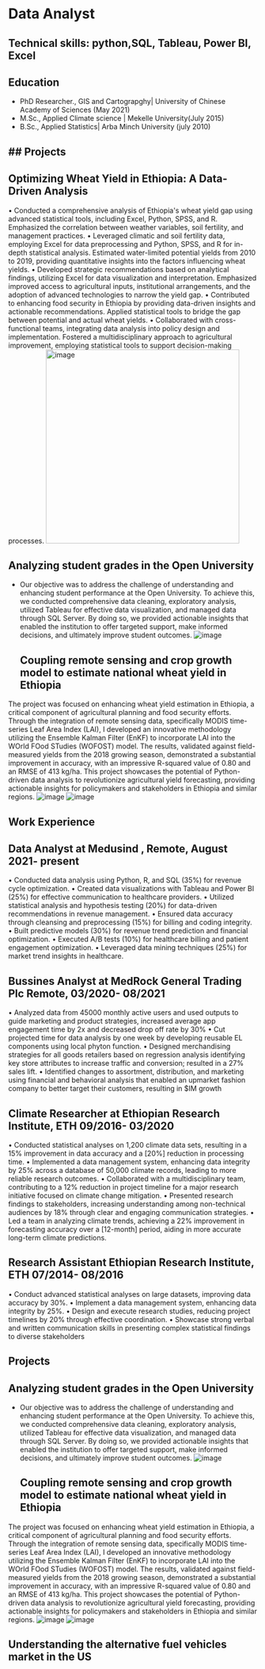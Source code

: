 # Data Analyst
## Technical skills: python,SQL, Tableau, Power BI, Excel
## Education
 - PhD Researcher., GIS and Cartograpghy| University of Chinese Academy of Sciences (May 2021)
 - M.Sc., Applied Climate science | Mekelle University(July 2015)
 - B.Sc., Applied Statistics| Arba Minch University (july 2010)
## ## Projects
## Optimizing Wheat Yield in Ethiopia: A Data-Driven Analysis
  •	Conducted a comprehensive analysis of Ethiopia's wheat yield gap using advanced statistical tools, including Excel, 
   Python, SPSS, and R. Emphasized the correlation between weather variables, soil fertility, and management practices.
•	Leveraged climatic and soil fertility data, employing Excel for data preprocessing and Python, SPSS, and R for in-depth 
  statistical analysis. Estimated water-limited potential yields from 2010 to 2019, providing quantitative insights into the 
   factors influencing wheat yields.
•	Developed strategic recommendations based on analytical findings, utilizing Excel for data visualization and 
  interpretation. Emphasized improved access to agricultural inputs, institutional arrangements, and the adoption of 
  advanced  technologies to narrow the yield gap.
•	Contributed to enhancing food security in Ethiopia by providing data-driven insights and actionable recommendations. 
  Applied statistical tools to bridge the gap between potential and actual wheat yields.
•	Collaborated with cross-functional teams, integrating data analysis into policy design and implementation. Fostered a 
  multidisciplinary approach to agricultural improvement, employing statistical tools to support decision-making processes.
<img width="391" alt="image" src="https://github.com/Awetahegnbeyene/Portfolio/assets/147026516/d671957e-e13d-47b4-80b6-30c4985b8f68">

## Analyzing student grades in the Open University
- Our objective was to address the challenge of understanding and enhancing student performance at the Open University. To achieve this, we conducted comprehensive data cleaning, exploratory analysis, utilized Tableau for effective data visualization, and managed data through SQL Server. By doing so, we provided actionable insights that enabled the institution to offer targeted support, make informed decisions, and ultimately improve student outcomes.
  ![image](https://github.com/Awetahegnbeyene/Portfolio/assets/147026516/9a00e41f-ec52-46fd-9d9a-2b0e47db58d3)
  ## Coupling remote sensing and crop growth model to estimate national wheat yield in Ethiopia
The project was focused on enhancing wheat yield estimation in Ethiopia, a critical component of agricultural planning and food security efforts. Through the integration of remote sensing data, specifically MODIS time-series Leaf Area Index (LAI), I developed an innovative methodology utilizing the Ensemble Kalman Filter (EnKF) to incorporate LAI into the WOrld FOod STudies (WOFOST) model. The results, validated against field-measured yields from the 2018 growing season, demonstrated a substantial improvement in accuracy, with an impressive R-squared value of 0.80 and an RMSE of 413 kg/ha. This project showcases the potential of Python-driven data analysis to revolutionize agricultural yield forecasting, providing actionable insights for policymakers and stakeholders in Ethiopia and similar regions.
![image](https://github.com/Awetahegnbeyene/Portfolio/assets/147026516/4b160fe9-039d-425f-bec1-d7bdad532f32)
![image](https://github.com/Awetahegnbeyene/Portfolio/assets/147026516/9f94d713-7792-4298-8047-c88e79975571)
## Work Experience                                                                                            
## Data Analyst at Medusind , Remote,  August 2021- present 
•	Conducted data analysis using Python, R, and SQL (35%) for revenue cycle optimization.
•	Created data visualizations with Tableau and Power BI (25%) for effective communication to healthcare providers.
•	Utilized statistical analysis and hypothesis testing (20%) for data-driven recommendations in revenue management.
•	Ensured data accuracy through cleansing and preprocessing (15%) for billing and coding integrity.
•	Built predictive models (30%) for revenue trend prediction and financial optimization.
•	Executed A/B tests (10%) for healthcare billing and patient engagement optimization.
•	Leveraged data mining techniques (25%) for market trend insights in healthcare.

## Bussines Analyst at MedRock General Trading Plc    Remote, 03/2020- 08/2021                                                              
•	Analyzed data from 45000 monthly active users and used outputs to guide marketing and product strategies, increased average app engagement time by 2x and decreased drop off rate by 30%
•	Cut projected time for data analysis by one week by developing reusable EL components using local phyton function. 
•	Designed merchandising strategies for all goods retailers based on regression analysis identifying key store attributes to increase traffic and conversion; resulted in a 27% sales lift.
•	Identified changes to assortment, distribution, and marketing using financial and behavioral analysis that enabled an upmarket fashion company to better target their customers, resulting in $IM growth


## Climate Researcher at  Ethiopian Research Institute, ETH           09/2016- 03/2020                                    
                                                                            
•	Conducted statistical analyses on 1,200 climate data sets, resulting in a 15% improvement in data accuracy and a [20%] reduction in processing time.
•	Implemented a data management system, enhancing data integrity by 25% across a database of 50,000 climate records, leading to more reliable research outcomes.
•	Collaborated with a multidisciplinary team, contributing to a 12% reduction in project timeline for a major research initiative focused on climate change mitigation.
•	Presented research findings to stakeholders, increasing understanding among non-technical audiences by 18% through clear and engaging communication strategies.
•	Led a team in analyzing climate trends, achieving a 22% improvement in forecasting accuracy over a [12-month] period, aiding in more accurate long-term climate predictions.
## Research Assistant Ethiopian Research Institute, ETH   07/2014- 08/2016                                                                             
•	Conduct advanced statistical analyses on large datasets, improving data accuracy by 30%.
•	Implement a data management system, enhancing data integrity by 25%.
•	Design and execute research studies, reducing project timelines by 20% through effective coordination.
•	Showcase strong verbal and written communication skills in presenting complex statistical findings to diverse stakeholders
                                       
## Projects
## Analyzing student grades in the Open University
- Our objective was to address the challenge of understanding and enhancing student performance at the Open University. To achieve this, we conducted comprehensive data cleaning, exploratory analysis, utilized Tableau for effective data visualization, and managed data through SQL Server. By doing so, we provided actionable insights that enabled the institution to offer targeted support, make informed decisions, and ultimately improve student outcomes.
  ![image](https://github.com/Awetahegnbeyene/Portfolio/assets/147026516/9a00e41f-ec52-46fd-9d9a-2b0e47db58d3)
  ## Coupling remote sensing and crop growth model to estimate national wheat yield in Ethiopia
The project was focused on enhancing wheat yield estimation in Ethiopia, a critical component of agricultural planning and food security efforts. Through the integration of remote sensing data, specifically MODIS time-series Leaf Area Index (LAI), I developed an innovative methodology utilizing the Ensemble Kalman Filter (EnKF) to incorporate LAI into the WOrld FOod STudies (WOFOST) model. The results, validated against field-measured yields from the 2018 growing season, demonstrated a substantial improvement in accuracy, with an impressive R-squared value of 0.80 and an RMSE of 413 kg/ha. This project showcases the potential of Python-driven data analysis to revolutionize agricultural yield forecasting, providing actionable insights for policymakers and stakeholders in Ethiopia and similar regions.
![image](https://github.com/Awetahegnbeyene/Portfolio/assets/147026516/4b160fe9-039d-425f-bec1-d7bdad532f32)
![image](https://github.com/Awetahegnbeyene/Portfolio/assets/147026516/9f94d713-7792-4298-8047-c88e79975571)

## Understanding the alternative fuel vehicles market in the US

